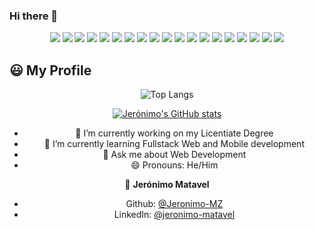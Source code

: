 ### Hi there 👋
<p align="center">
  <img src="https://img.shields.io/badge/Windows-fff?logo=windows&logoColor=blue" />
  <img src="https://img.shields.io/badge/Linux_Mint-fff?logo=linux-mint&logoColor=green" />
  <img src="https://img.shields.io/badge/Ubuntu-E95420?logo=ubuntu&logoColor=white" />
  <img src="https://img.shields.io/badge/TypeScript-fff?logo=typescript&logoColor=blue" />
  <img src="https://img.shields.io/badge/Python-3776AB?logo=python&logoColor=white" />
  <img src="https://img.shields.io/badge/Node.js-43853D?logo=node.js&logoColor=white" />
  <img src="https://img.shields.io/badge/Java-ED8B00?logo=java&logoColor=white" />
  <img src="https://img.shields.io/badge/Heroku-430098?logo=heroku&logoColor=white" />
  <img src="https://img.shields.io/badge/JavaScript-fff?logo=javascript&logoColor=yellow" />
  <img src="https://img.shields.io/badge/HTML5-fff?logo=html5&logoColor=red" />
  <img src="https://img.shields.io/badge/CSS3-fff?logo=css3&logoColor=blue" />
  <img src="https://img.shields.io/badge/Express.js-fff?logo=express&logoColor=black" />
  <img src="https://img.shields.io/badge/Jest-fff?logo=jest&logoColor=red" />
  <img src="https://img.shields.io/badge/TypeORM-fff?logo=databricks&logoColor=orange" />
  <img src="https://img.shields.io/badge/React-fff?logo=react&logoColor=61DAFB" />
  <img src="https://img.shields.io/badge/React_Native-20232A?logo=react&logoColor=61DAFB" />
  <img src="https://img.shields.io/badge/PostgreSQL-fff?logo=postgresql&logoColor=blue" />
  <img src="https://img.shields.io/badge/MongoDB-fff?logo=mongodb&logoColor=green" />
  <img src="https://img.shields.io/badge/More...-fff" />
</p>

## 😃 My Profile


<center>

![Top Langs](https://github-readme-stats.vercel.app/api/top-langs/?username=jeronimo-mz&layout=compact&theme=radical)

[![Jerónimo's GitHub stats](https://github-readme-stats.vercel.app/api?username=jeronimo-mz&count_private=true&show_icons=true&theme=radical&hide=issues,contribs)](https://github.com/anuraghazra/github-readme-stats)


- 🔭 I’m currently working on my Licentiate Degree
- 🌱 I’m currently learning Fullstack Web and Mobile development
- 💬 Ask me about Web Development
- 😄 Pronouns: He/Him

 👤 **Jerónimo Matavel**

-   Github: [@Jeronimo-MZ](https://github.com/Jeronimo-MZ)
-   LinkedIn: [@jeronimo-matavel](https://linkedin.com/in/jeronimo-matavel)
